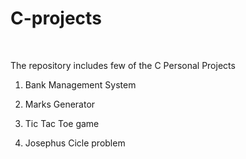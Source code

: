 # C-projects
<br>

The repository includes few of the C Personal Projects 
<br>
1) Bank Management System

2) Marks Generator

3) Tic Tac Toe game

4) Josephus Cicle problem
